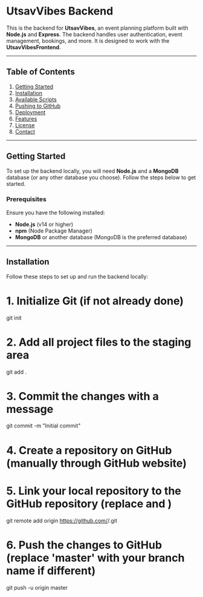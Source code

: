 # UtsavVibes Backend

This is the backend for **UtsavVibes**, an event planning platform built with **Node.js** and **Express**. The backend handles user authentication, event management, bookings, and more. It is designed to work with the **UtsavVibesFrontend**.

---

## Table of Contents

1. [Getting Started](#getting-started)
2. [Installation](#installation)
3. [Available Scripts](#available-scripts)
4. [Pushing to GitHub](#pushing-to-github)
5. [Deployment](#deployment)
6. [Features](#features)
7. [License](#license)
8. [Contact](#contact)

---

## Getting Started

To set up the backend locally, you will need **Node.js** and a **MongoDB** database (or any other database you choose). Follow the steps below to get started.

### Prerequisites

Ensure you have the following installed:
- **Node.js** (v14 or higher)
- **npm** (Node Package Manager)
- **MongoDB** or another database (MongoDB is the preferred database)

---

## Installation

Follow these steps to set up and run the backend locally:


# 1. Initialize Git (if not already done)
git init

# 2. Add all project files to the staging area
git add .

# 3. Commit the changes with a message
git commit -m "Initial commit"

# 4. Create a repository on GitHub (manually through GitHub website)

# 5. Link your local repository to the GitHub repository (replace <username> and <repository>)
git remote add origin https://github.com/<username>/<repository>.git

# 6. Push the changes to GitHub (replace 'master' with your branch name if different)
git push -u origin master


